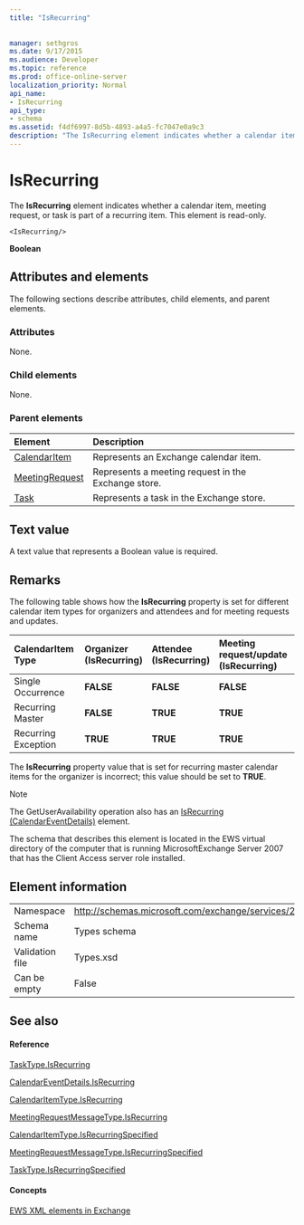 ```yaml
---
title: "IsRecurring"
 
 
manager: sethgros
ms.date: 9/17/2015
ms.audience: Developer
ms.topic: reference
ms.prod: office-online-server
localization_priority: Normal
api_name:
- IsRecurring
api_type:
- schema
ms.assetid: f4df6997-8d5b-4893-a4a5-fc7047e0a9c3
description: "The IsRecurring element indicates whether a calendar item, meeting request, or task is part of a recurring item. This element is read-only."
---
```


# IsRecurring

The **IsRecurring** element indicates whether a calendar item, meeting request, or task is part of a recurring item. This element is read-only. 
  
```
<IsRecurring/>
```

 **Boolean**
## Attributes and elements

The following sections describe attributes, child elements, and parent elements.
  
### Attributes

None.
  
### Child elements

None.
  
### Parent elements

|**Element**|**Description**|
|:-----|:-----|
|[CalendarItem](calendaritem.md) <br/> |Represents an Exchange calendar item.  <br/> |
|[MeetingRequest](meetingrequest.md) <br/> |Represents a meeting request in the Exchange store.  <br/> |
|[Task](task.md) <br/> |Represents a task in the Exchange store.  <br/> |
   
## Text value

A text value that represents a Boolean value is required.
  
## Remarks

The following table shows how the **IsRecurring** property is set for different calendar item types for organizers and attendees and for meeting requests and updates. 
  
|**CalendarItem Type**|**Organizer  <br/> (IsRecurring)**|**Attendee  <br/> (IsRecurring)**|**Meeting request/update  <br/> (IsRecurring)**|
|:-----|:-----|:-----|:-----|
|Single Occurrence  <br/> |**FALSE** <br/> |**FALSE** <br/> |**FALSE** <br/> |
|Recurring Master  <br/> |**FALSE** <br/> |**TRUE** <br/> |**TRUE** <br/> |
|Recurring Exception  <br/> |**TRUE** <br/> |**TRUE** <br/> |**TRUE** <br/> |
   
The **IsRecurring** property value that is set for recurring master calendar items for the organizer is incorrect; this value should be set to **TRUE**. 
  
> [!NOTE]
> The GetUserAvailability operation also has an [IsRecurring (CalendarEventDetails)](isrecurring-calendareventdetails.md) element. 
  
The schema that describes this element is located in the EWS virtual directory of the computer that is running MicrosoftExchange Server 2007 that has the Client Access server role installed.
  
## Element information

|||
|:-----|:-----|
|Namespace  <br/> |http://schemas.microsoft.com/exchange/services/2006/types  <br/> |
|Schema name  <br/> |Types schema  <br/> |
|Validation file  <br/> |Types.xsd  <br/> |
|Can be empty  <br/> |False  <br/> |
   
## See also

#### Reference

[TaskType.IsRecurring](https://msdn.microsoft.com/library/ExchangeWebServices.TaskType.IsRecurring.aspx)
  
[CalendarEventDetails.IsRecurring](https://msdn.microsoft.com/library/ExchangeWebServices.CalendarEventDetails.IsRecurring.aspx)
  
[CalendarItemType.IsRecurring](https://msdn.microsoft.com/library/ExchangeWebServices.CalendarItemType.IsRecurring.aspx)
  
[MeetingRequestMessageType.IsRecurring](https://msdn.microsoft.com/library/ExchangeWebServices.MeetingRequestMessageType.IsRecurring.aspx)
  
[CalendarItemType.IsRecurringSpecified](https://msdn.microsoft.com/library/ExchangeWebServices.CalendarItemType.IsRecurringSpecified.aspx)
  
[MeetingRequestMessageType.IsRecurringSpecified](https://msdn.microsoft.com/library/ExchangeWebServices.MeetingRequestMessageType.IsRecurringSpecified.aspx)
  
[TaskType.IsRecurringSpecified](https://msdn.microsoft.com/library/ExchangeWebServices.TaskType.IsRecurringSpecified.aspx)
#### Concepts

[EWS XML elements in Exchange](ews-xml-elements-in-exchange.md)

